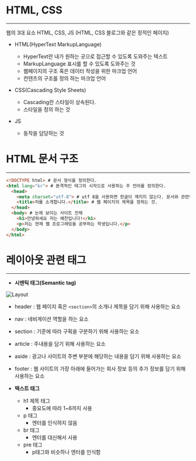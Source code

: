# HTML, CSS

---

웹의 3대 요소 HTML, CSS, JS (HTML, CSS 블로그와 같은 정적인 페이지)

* HTML(HyperText MarkupLanguage)
  * HyperText란 내가 원하는 곳으로 접근할 수 있도록 도와주는 텍스트
  * MarkupLanguage 표시를 할 수 있도록 도와주는 것
  * 웹페이지의 구조 혹은 데이터 작성을 위한 마크업 언어
  * 컨텐츠의 구조를 정의 하는 마크업 언어

* CSS(Cascading Style Sheets)
  * Cascading란 스타일이 상속된다.
  * 스타일을 정의 하는 것

* JS
  * 동작을 담당하는 것
  


# HTML 문서 구조

---

~~~html
<!DOCTYPE html> # 문서 형식을 정의한다.
<html lang="kr"> # 본격적인 태그의 시작으로 사용하는 주 언어를 정의한다.
  <head>
    <meta charset="utf-8"> # utf 8을 사용하면 한글이 깨지지 않는다. 문서와 관련된 정보
    <title>저를 소개합니다.</title> # 웹 페이지의 제목을 정하는 것.
  </head>
  <body> # 눈에 보이는 사이트 전체
    <h1>안녕하세요 저는 예찬입니다!</h1>
    <p>저는 현재 웹 프로그래밍을 공부하는 학생입니다.</p>
  </body>
</html>
~~~

# 레이아웃 관련 태그
  
---

* **시멘틱 태그(Semantic tag)**

![Layout](https://user-images.githubusercontent.com/38044331/54613894-d75d1280-4a9e-11e9-8ae2-7952be849858.PNG)

  * header : 웹 페이지 혹은 `<section>`의 소개나 제목을 담기 위해 사용하는 요소
  * nav : 네비게이션 역할을 하는 요소
  * section : 기준에 따라 구획을 구분하기 위해 사용하는 요소
  * article : 주내용을 담기 위해 사용하는 요소
  * aside : 광고나 사이트의 주변 부분에 해당하는 내용을 담기 위해 사용하는 요소
  * footer : 웹 사이트의 가장 아래에 들어가는 회사 정보 등의 추가 정보를 담기 위해 사용하는 요소
 
 
* **텍스트 태그**
  + h1 제목 태그
    + 중요도에 따라 1~6까지 사용
  * p 태그 
    * 엔터를 인식하지 않음
  - br 태그 
    - 엔터를 대신해서 사용
  * pre 태그
    * p태그와 비슷하나 엔터를 인식함
 
